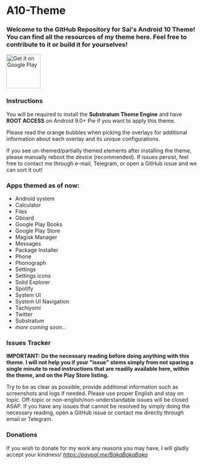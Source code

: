 # A10-Theme

### Welcome to the GitHub Repository for Sai's Android 10 Theme! You can find all the resources of my theme here. Feel free to contribute to it or build it for yourselves!

<a href="https://play.google.com/store/apps/details?id=baka.sai.pie" target="_blank">
  <img alt="Get it on Google Play"
       src="https://play.google.com/intl/en_us/badges/images/generic/en-play-badge.png" height="90"/>
</a>

### Instructions

You will be required to install the __Substratum Theme Engine__ and have __ROOT ACCESS__ on Android 9.0+ Pie if you want to apply this theme.

Please read the orange bubbles when picking the overlays for additional information about each overlay and its unique configurations.

If you see un-themed/partially themed elements after installing the theme, please manually reboot the device (recommended). If issues persist, feel free to contact me through e-mail, Telegram, or open a GitHub issue and we can sort it out!

### Apps themed as of now:
- Android system
- Calculator
- Files
- Gboard
- Google Play Books
- Google Play Store
- Magisk Manager
- Messages
- Package Installer
- Phone
- Phonograph
- Settings
- Settings icons
- Solid Explorer
- Spotify
- System UI
- System UI Navigation
- Tachiyomi
- Twitter
- Substratum
- _more coming soon..._

### Issues Tracker

__IMPORTANT: Do the necessary reading before doing anything with this theme. I will not help you if your "issue" stems simply from not sparing a single minute to read instructions that are readily available here, within the theme, and on the Play Store listing.__

Try to be as clear as possible, provide additional information such as screenshots and logs if needed. Please use proper English and stay on topic. Off-topic or non-english/non-understandable issues will be closed ASAP. If you have any issues that cannot be resolved by simply doing the necessary reading, open a GitHub issue or contact me directly through email or Telegram.

### Donations

If you wish to donate for my work any reasons you may have, I will gladly accept your kindness!
_https://paypal.me/BakaBakaBaka_
